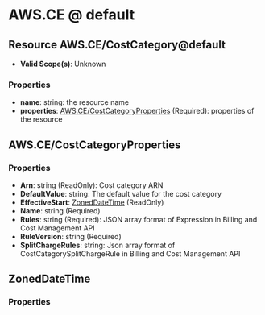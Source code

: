 # AWS.CE @ default

## Resource AWS.CE/CostCategory@default
* **Valid Scope(s)**: Unknown
### Properties
* **name**: string: the resource name
* **properties**: [AWS.CE/CostCategoryProperties](#awscecostcategoryproperties) (Required): properties of the resource

## AWS.CE/CostCategoryProperties
### Properties
* **Arn**: string (ReadOnly): Cost category ARN
* **DefaultValue**: string: The default value for the cost category
* **EffectiveStart**: [ZonedDateTime](#zoneddatetime) (ReadOnly)
* **Name**: string (Required)
* **Rules**: string (Required): JSON array format of Expression in Billing and Cost Management API
* **RuleVersion**: string (Required)
* **SplitChargeRules**: string: Json array format of CostCategorySplitChargeRule in Billing and Cost Management API

## ZonedDateTime
### Properties

